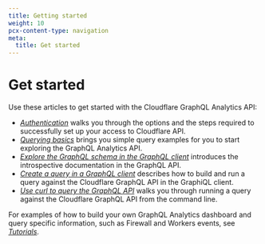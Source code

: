 ```yaml
---
title: Getting started
weight: 10
pcx-content-type: navigation
meta:
  title: Get started
---
```


# Get started

Use these articles to get started with the Cloudflare GraphQL Analytics API:

*   [*Authentication*](/analytics/graphql-api/getting-started/authentication/) walks you through the options and the steps required to successfully set up your access to Cloudflare API.
*   [*Querying basics*](/analytics/graphql-api/getting-started/querying-basics/) brings you simple query examples for you to start exploring the GraphQL Analytics API.
*   [*Explore the GraphQL schema in the GraphQL client*](/analytics/graphql-api/getting-started/explore-graphql-schema/) introduces the introspective documentation in the GraphQL API.
*   [*Create a query in a GraphQL client*](/analytics/graphql-api/getting-started/compose-graphql-query/) describes how to build and run a query against the Cloudflare GraphQL API in the GraphiQL client.
*   [*Use curl to query the GraphQL API*](/analytics/graphql-api/getting-started/execute-graphql-query/) walks you through running a query against the Cloudflare GraphQL API from the command line.

For examples of how to build your own GraphQL Analytics dashboard and query specific information, such as Firewall and Workers events, see [*Tutorials*](/analytics/graphql-api/tutorials/).
